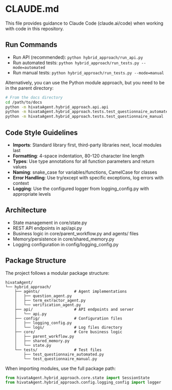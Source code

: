 # CLAUDE.md

This file provides guidance to Claude Code (claude.ai/code) when working with code in this repository.

## Run Commands
- Run API (recommended): `python hybrid_approach/run_api.py`
- Run automated tests: `python hybrid_approach/run_tests.py --mode=automated`
- Run manual tests: `python hybrid_approach/run_tests.py --mode=manual`

Alternatively, you can use the Python module approach, but you need to be in the parent directory:
```bash
# From the docs directory
cd /path/to/docs
python -m hivataAgent.hybrid_approach.api.api
python -m hivataAgent.hybrid_approach.tests.test_questionnaire_automated
python -m hivataAgent.hybrid_approach.tests.test_questionnaire_manual
```

## Code Style Guidelines
- **Imports**: Standard library first, third-party libraries next, local modules last
- **Formatting**: 4-space indentation, 80-120 character line length
- **Types**: Use type annotations for all function parameters and return values
- **Naming**: snake_case for variables/functions, CamelCase for classes
- **Error Handling**: Use try/except with specific exceptions, log errors with context
- **Logging**: Use the configured logger from logging_config.py with appropriate levels

## Architecture
- State management in core/state.py
- REST API endpoints in api/api.py
- Business logic in core/parent_workflow.py and agents/ files
- Memory/persistence in core/shared_memory.py
- Logging configuration in config/logging_config.py

## Package Structure
The project follows a modular package structure:
```
hivataAgent/
└── hybrid_approach/
    ├── agents/               # Agent implementations
    │   ├── question_agent.py
    │   ├── term_extractor_agent.py
    │   └── verification_agent.py
    ├── api/                  # API endpoints and server
    │   └── api.py
    ├── config/               # Configuration files
    │   ├── logging_config.py
    │   └── logs/             # Log files directory
    ├── core/                 # Core business logic
    │   ├── parent_workflow.py
    │   ├── shared_memory.py
    │   └── state.py
    └── tests/                # Test files
        ├── test_questionnaire_automated.py
        └── test_questionnaire_manual.py
```

When importing modules, use the full package path:
```python
from hivataAgent.hybrid_approach.core.state import SessionState
from hivataAgent.hybrid_approach.config.logging_config import logger
```